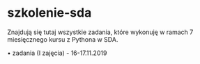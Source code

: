 # szkolenie-sda
Znajdują się tutaj wszystkie zadania, które wykonuję w ramach 7 miesięcznego kursu z Pythona w SDA.

• zadania (I zajęcia) - 16-17.11.2019
